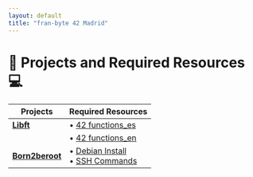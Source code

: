 ```yaml
---
layout: default
title: "fran-byte 42 Madrid"
---
```

# 🚀 Projects and Required Resources 💻

| Projects         | Required Resources                          |
|------------------|---------------------------------------------|
| **[Libft](https://github.com/fran-byte/libft)** | • [42 functions_es](projects/libft_es.md) |
|  | • [42 functions_en](projects/libft_en.md) |
| **[Born2beroot](https://github.com/fran-byte/born2beroot)** | • [Debian Install](link3)<br>• [SSH Commands](link4) |

